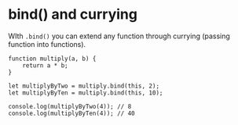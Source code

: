 # bind() and currying

WIth `.bind()` you can extend any function through currying (passing function into functions).

```
function multiply(a, b) {
	return a * b;
}

let multiplyByTwo = multiply.bind(this, 2);
let multiplyByTen = multiply.bind(this, 10);

console.log(multiplyByTwo(4)); // 8
console.log(multiplyByTen(4)); // 40
```

